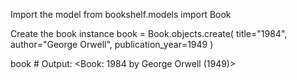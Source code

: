 Import the model
from bookshelf.models import Book

Create the book instance
book = Book.objects.create( title="1984", author="George Orwell", publication_year=1949 )

book # Output: <Book: 1984 by George Orwell (1949)>